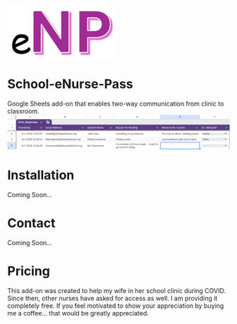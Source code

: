 ![eNP Logo](https://github.com/gamendorf/School-eNurse-Pass/blob/1cc81c5d9167d3f736070ecc4ae5cf0e42b654d0/eNP.png)
# School-eNurse-Pass 
Google Sheets add-on that enables two-way communication from clinic to classroom.
![eNP Screenshot](https://github.com/gamendorf/School-eNurse-Pass/blob/1cc81c5d9167d3f736070ecc4ae5cf0e42b654d0/eNP%20Screenshot.png)


# Installation
Coming Soon...

# Contact
Coming Soon...

# Pricing
This add-on was created to help my wife in her school clinic during COVID. Since then, other nurses have asked for access as well. I am providing it completely free.
If you feel motivated to show your appreciation by buying me a coffee... that would be greatly appreciated.
<Venmo placeholder>
